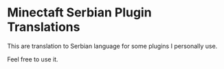 # Minectaft Serbian Plugin Translations

This are translation to Serbian language for some plugins I personally use.

Feel free to use it.
